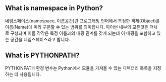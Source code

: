 ## What is namespace in Python?
네임스페이스(namespace, 이름공간)란 프로그래밍 언어에서 특정한 객체(Object)를 이름(Name)에 따라 구분할 수 있는 범위를 의미합니다. 파이썬 내부의 모든것은 객체로 구성되며 이들 각각은 특정 이름과의 매핑 관계를 갖게 되는데 이 매핑을 포함하고 있는 공간을 네임스페이스라고 합니다.


## What is PYTHONPATH?

PYTHONPATH 환경 변수는 Python에서 모듈을 가져올 수 있는 디렉터리 목록을 지정하는 데 사용됩니다.